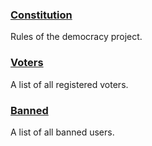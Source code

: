 ### [Constitution](https://github.com/democracy-project/info/blob/master/constitution.md)
Rules of the democracy project.

### [Voters](https://github.com/democracy-project/info/blob/master/voters.csv)
A list of all registered voters.

### [Banned](https://github.com/democracy-project/info/blob/master/banned.csv)
A list of all banned users.
